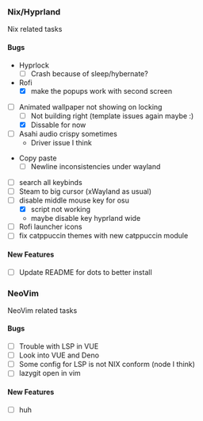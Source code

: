 ### Nix/Hyprland

Nix related tasks

#### Bugs

- Hyprlock
  - [ ] Crash because of sleep/hybernate?
- Rofi
  - [x] make the popups work with second screen
- [ ] Animated wallpaper not showing on locking
  - [ ] Not building right (template issues again maybe :)
  - [x] Dissable for now
- [ ] Asahi audio crispy sometimes
  - Driver issue I think
- Copy paste
  - [ ] Newline inconsistencies under wayland
- [ ] search all keybinds
- [ ] Steam to big cursor (xWayland as usual)
- [ ] disable middle mouse key for osu
  - [x] script not working
  - maybe disable key hyprland wide
- [ ] Rofi launcher icons
- [ ] fix catppuccin themes with new catppuccin module

#### New Features

- [ ] Update README for dots to better install

### NeoVim

NeoVim related tasks

#### Bugs

- [ ] Trouble with LSP in VUE
- [ ] Look into VUE and Deno
- [ ] Some config for LSP is not NIX conform (node I think)
- [ ] lazygit open in vim

#### New Features

- [ ] huh

